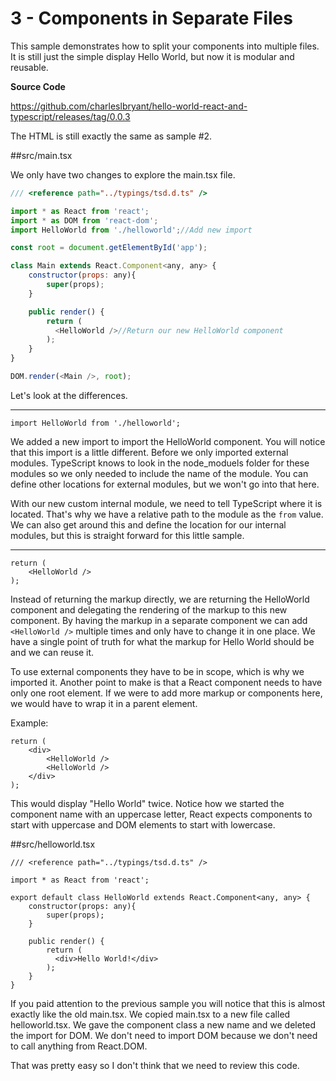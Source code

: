 # 3 - Components in Separate Files

This sample demonstrates how to split your components into multiple files. It is still just the simple display Hello World, but now it is modular and reusable.

**Source Code** 

https://github.com/charleslbryant/hello-world-react-and-typescript/releases/tag/0.0.3

The HTML is still exactly the same as sample #2. 

##src/main.tsx

We only have two changes to explore the main.tsx file.

```javascript
/// <reference path="../typings/tsd.d.ts" />

import * as React from 'react';
import * as DOM from 'react-dom';
import HelloWorld from './helloworld';//Add new import

const root = document.getElementById('app');

class Main extends React.Component<any, any> {
    constructor(props: any){
        super(props);
    }

	public render() {
		return (
          <HelloWorld />//Return our new HelloWorld component
        );
	}
}

DOM.render(<Main />, root); 
```

Let's look at the differences.

---

```
import HelloWorld from './helloworld';
```

We added a new import to import the HelloWorld component. You will notice that this import is a little different. Before we only imported external modules. TypeScript knows to look in the node_moduels folder for these modules so we only needed to include the name of the module. You can define other locations for external modules, but we won't go into that here.

With our new custom internal module, we need to tell TypeScript where it is located. That's why we have a relative path to the module as the `from` value. We can also get around this and define the location for our internal modules, but this is straight forward for this little sample.

---

```
return (
    <HelloWorld />
);
```

Instead of returning the markup directly, we are returning the HelloWorld component and delegating the rendering of the markup to this new component. By having the markup in a separate component we can add `<HelloWorld />` multiple times and only have to change it in one place. We have a single point of truth for what the markup for Hello World should be and we can reuse it.

To use external components they have to be in scope, which is why we imported it. Another point to make is that a React component needs to have only one root element. If we were to add more markup or components here, we would have to wrap it in a parent element. 

Example:

```
return (
    <div>
        <HelloWorld />
        <HelloWorld />
    </div>
);
```

This would display "Hello World" twice. Notice how we started the component name with an uppercase letter, React expects components to start with uppercase and DOM elements to start with lowercase.

##src/helloworld.tsx

```
/// <reference path="../typings/tsd.d.ts" />

import * as React from 'react';

export default class HelloWorld extends React.Component<any, any> {
    constructor(props: any){
        super(props);
    }

	public render() {
		return (
          <div>Hello World!</div>
        );
	}
}
```

If you paid attention to the previous sample you will notice that this is almost exactly like the old main.tsx. We copied main.tsx to a new file called helloworld.tsx. We gave the component class a new name and we deleted the import for DOM. We don't need to import DOM because we don't need to call anything from React.DOM.

That was pretty easy so I don't think that we need to review this code.